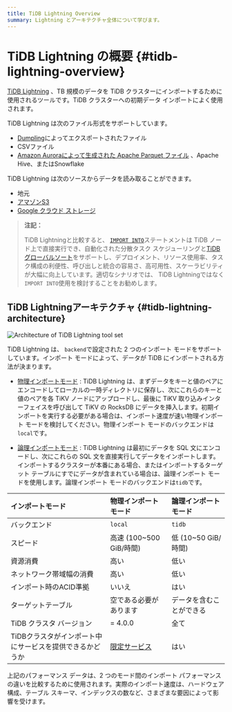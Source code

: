 ```yaml
---
title: TiDB Lightning Overview
summary: Lightning とアーキテクチャ全体について学びます。
---
```


# TiDB Lightning の概要 {#tidb-lightning-overview}

[TiDB Lightning](https://github.com/pingcap/tidb/tree/release-8.1/lightning) 、TB 規模のデータを TiDB クラスターにインポートするために使用されるツールです。TiDB クラスターへの初期データ インポートによく使用されます。

TiDB Lightning は次のファイル形式をサポートしています。

-   [Dumpling](/dumpling-overview.md)によってエクスポートされたファイル
-   CSVファイル
-   [Amazon Auroraによって生成された Apache Parquet ファイル](/migrate-aurora-to-tidb.md) 、Apache Hive、またはSnowflake

TiDB Lightning は次のソースからデータを読み取ることができます。

-   地元
-   [アマゾンS3](/external-storage-uri.md#amazon-s3-uri-format)
-   [Google クラウド ストレージ](/external-storage-uri.md#gcs-uri-format)

> **注記：**
>
> TiDB Lightningと比較すると、 [`IMPORT INTO`](/sql-statements/sql-statement-import-into.md)ステートメントは TiDB ノード上で直接実行でき、自動化された分散タスク スケジューリングと[TiDB グローバルソート](/tidb-global-sort.md)をサポートし、デプロイメント、リソース使用率、タスク構成の利便性、呼び出しと統合の容易さ、高可用性、スケーラビリティが大幅に向上しています。適切なシナリオでは、 TiDB Lightningではなく`IMPORT INTO`使用を検討することをお勧めします。

## TiDB Lightningアーキテクチャ {#tidb-lightning-architecture}

![Architecture of TiDB Lightning tool set](/media/tidb-lightning-architecture.png)

TiDB Lightning は、 `backend`で設定された 2 つのインポート モードをサポートしています。インポート モードによって、データが TiDB にインポートされる方法が決まります。

-   [物理インポートモード](/tidb-lightning/tidb-lightning-physical-import-mode.md) : TiDB Lightning は、まずデータをキーと値のペアにエンコードしてローカルの一時ディレクトリに保存し、次にこれらのキーと値のペアを各 TiKV ノードにアップロードし、最後に TiKV 取り込みインターフェイスを呼び出して TiKV の RocksDB にデータを挿入します。初期インポートを実行する必要がある場合は、インポート速度が速い物理インポート モードを検討してください。物理インポート モードのバックエンドは`local`です。

-   [論理インポートモード](/tidb-lightning/tidb-lightning-logical-import-mode.md) : TiDB Lightning は最初にデータを SQL 文にエンコードし、次にこれらの SQL 文を直接実行してデータをインポートします。インポートするクラスターが本番にある場合、またはインポートするターゲット テーブルにすでにデータが含まれている場合は、論理インポート モードを使用します。論理インポート モードのバックエンドは`tidb`です。

| インポートモード                       | 物理インポートモード                                                                   | 論理インポートモード       |
| :----------------------------- | :--------------------------------------------------------------------------- | :--------------- |
| バックエンド                         | `local`                                                                      | `tidb`           |
| スピード                           | 高速 (100~500 GiB/時間)                                                          | 低 (10~50 GiB/時間) |
| 資源消費                           | 高い                                                                           | 低い               |
| ネットワーク帯域幅の消費                   | 高い                                                                           | 低い               |
| インポート時のACID準拠                  | いいえ                                                                          | はい               |
| ターゲットテーブル                      | 空である必要があります                                                                  | データを含むことができる     |
| TiDB クラスタ バージョン                | = 4.0.0                                                                      | 全て               |
| TiDBクラスタがインポート中にサービスを提供できるかどうか | [限定サービス](/tidb-lightning/tidb-lightning-physical-import-mode.md#limitations) | はい               |

<Note>

上記のパフォーマンス データは、2 つのモード間のインポート パフォーマンスの違いを比較するために使用されます。実際のインポート速度は、ハードウェア構成、テーブル スキーマ、インデックスの数など、さまざまな要因によって影響を受けます。

</Note>
